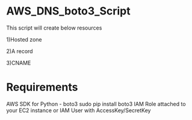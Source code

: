 # AWS_DNS_boto3_Script
This script will create below resources

1)Hosted zone

2)A record

3)CNAME

# Requirements

AWS SDK for Python - boto3 sudo pip install boto3
IAM Role attached to your EC2 instance or IAM User with AccessKey/SecretKey
